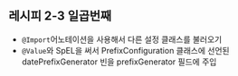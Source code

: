 ## 레시피 2-3 일곱번째

* `@Import`어노테이션을 사용해서 다른 설정 클래스를 불러오기
* `@Value`와 SpEL을 써서 PrefixConfiguration 클래스에 선언된 datePrefixGenerator 빈을 prefixGenerator 필드에 주입 